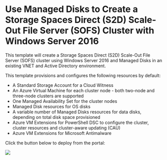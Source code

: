 # Use Managed Disks to Create a Storage Spaces Direct (S2D) Scale-Out File Server (SOFS) Cluster with Windows Server 2016
This template will create a Storage Spaces Direct (S2D) Scale-Out File Server (SOFS) cluster using Windows Server 2016 and Managed Disks in an existing VNET and Active Directory environment.

This template provisions and configures the following resources by default:

+   A Standard Storage Account for a Cloud Witness
+   An Azure Virtual Machine for each cluster node - both two-node and three-node clusters are supported
+   One Managed Availability Set for the cluster nodes
+   Managed Disk resources for OS disks
+   A variable number of Managed Disks resources for data disks, depending on total disk space provisioned
+   Azure VM Extensions for PowerShell DSC to configure the cluster, cluster resources and cluster-aware updating (CAU)
+   Azure VM Extensions for Microsoft Antimalware

Click the button below to deploy from the portal:

<a href="https://portal.azure.com/#create/Microsoft.Template/uri/https%3A%2F%2Flindende.github.io%2FFileServer%2FARM_Win_2016_FileServer_HA_CW.json" target="_blank">
    <img src="http://azuredeploy.net/deploybutton.png"/>
</a>
